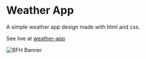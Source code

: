# Weather App
A simple weather app design made with html and css.

See live at [weather-app](https://vineethwilson15.github.io/weather-app/)

![BFH Banner](https://media-exp1.licdn.com/dms/image/C5622AQHXl3mwkhGGdA/feedshare-shrink_1280/0/1630844986485?e=1633564800&v=beta&t=uciZeabS8rOew6SsgCm8W-6glVpUMLYVmyreHBlJwbs)
